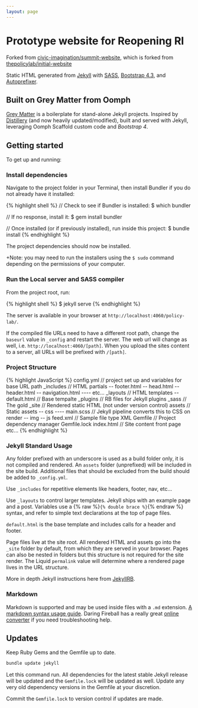 ```yaml
---
layout: page
---
```


Prototype website for Reopening RI
==========================

Forked from [civic-imagination/summit-website](https://github.com/civic-imagination/summit-website), which is forked from [thepolicylab/initial-website](https://github.com/thepolicylab/initial-website)

Static HTML generated from [Jekyll](https://jekyllrb.com/) with [SASS](https://sass-lang.com/),
[Bootstrap 4.3](https://getbootstrap.com/docs/4.3/getting-started/introduction/),
and [Autoprefixer](https://github.com/vwochnik/jekyll-autoprefixer).


## Built on Grey Matter from Oomph

[Grey Matter](https://github.com/oomphinc/oomph-grey-matter) is a boilerplate for
stand-alone Jekyll projects. Inspired by [Distillery](https://github.com/thinkshout/distillery/tree/master/)
(and now heavily updated/modified), built and served with Jekyll, leveraging
Oomph Scaffold custom code and *Bootstrap 4*.


## Getting started
To get up and running:


### Install dependencies
Navigate to the project folder in your Terminal, then install Bundler if you do
not already have it installed:

{% highlight shell %}
// Check to see if Bundler is installed:
$ which bundler

// If no response, install it:
$ gem install bundler

// Once installed (or if previously installed), run inside this project:
$ bundle install
{% endhighlight %}

The project dependencies should now be installed.

+Note: you may need to run the installers using the `$ sudo` command depending on
the permissions of your computer.


### Run the Local server and SASS compiler
From the project root, run:

{% highlight shell %}
$ jekyll serve
{% endhighlight  %}

The server is available in your browser at `http://localhost:4060/policy-lab/`.

If the compiled file URLs need to have a different root path, change the `baseurl`
value in  `_config` and restart the server. The web url will change as well,
i.e. `http://localhost:4060/[path]`. When you upload the sites content to a server,
all URLs will be prefixed with `/[path]`.

### Project Structure
{% highlight JavaScript %}
config.yml          // project set up and variables for base URL path
_includes           // HTML partials
-- footer.html
-- head.html
-- header.html
-- navigation.html
---- etc...
_layouts            // HTML templates
-- default.html     // Base tempalte
_plugins            // RB files for Jekyll plugins
_sass               // The gold
_site               // Rendered static HTML (not under version control)
assets              // Static assets
-- css
---- main.scss      // Jekyll pipeline converts this to CSS on render
-- img
-- js
feed.xml            // Sample file type XML
Gemfile             // Project dependency manager
Gemfile.lock
index.html          // Site content front page
etc...
{% endhighlight %}

### Jekyll Standard Usage
Any folder prefixed with an underscore is used as a build folder only, it is not
compiled and rendered. An `assets` folder (unprefixed) will be included in the
site build. Additional files that should be excluded from the build should be
added to `_config.yml`.

Use `_includes` for repetitive elements like headers, footer, nav, etc…

Use `_layouts` to control larger templates. Jekyll ships with an example page and
a post. Variables use a {% raw %}`{% double brace %}`{% endraw %} syntax, and
refer to simple text declarations at the top of page files.

`default.html` is the base template and includes calls for a header and footer.

Page files live at the site root. All rendered HTML and assets go into the `_site`
folder by default, from which they are served in your browser. Pages can also be
nested in folders but this structure is not required for the site render. The
Liquid `permalink` value will determine where a rendered page lives in the URL
structure.

More in depth Jekyll instructions here from [JekyllRB](https://jekyllrb.com/).

### Markdown
Markdown is supported and may be used inside files with a `.md` extension.
[A markdown syntax usage guide](https://github.com/fletcher/MultiMarkdown/blob/master/Documentation/Markdown%20Syntax.md).
Daring Fireball has a really great [online converter](http://daringfireball.net/projects/markdown/dingus)
if you need troubleshooting help.

## Updates
Keep Ruby Gems and the Gemfile up to date.

```sh
bundle update jekyll
```

Let this command run. All dependencies for the latest stable Jekyll release will
be updated and the `Gemfile.lock` will be updated as well. Update any very old
dependency versions in the Gemfile at your discretion.

Commit the `Gemfile.lock` to version control if updates are made.
